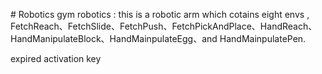 ﻿﻿# Roboticsgym robotics : this is a robotic arm which cotains eight envs , FetchReach、FetchSlide、FetchPush、FetchPickAndPlace、HandReach、HandManipulateBlock、HandMainpulateEgg、and HandMainpulatePen. expired activation key
